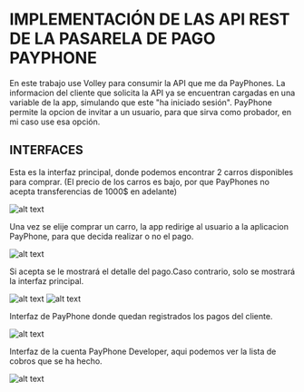 # IMPLEMENTACIÓN DE LAS API REST DE LA PASARELA DE PAGO PAYPHONE
En este trabajo use Volley para consumir la API que me da PayPhones. 
La informacion del cliente que solicita la API ya se encuentran cargadas en una variable de la app, simulando que este "ha iniciado sesión".
PayPhone permite la opcion de invitar a un usuario, para que sirva como probador, en mi caso use esa opción.

## INTERFACES

Esta es la interfaz principal, donde podemos encontrar 2 carros disponibles para comprar.
(El precio de los carros es bajo, por que PayPhones no acepta transferencias de 1000$ en adelante)

![alt text](https://github.com/AndyNinasunta/Tarea_Api_PayPhones/blob/master/CAPTURAS/Interfaz%20principal.PNG)

Una vez se elije comprar un carro, la app redirige al usuario a la aplicacion PayPhone, para que decida realizar o no el pago.

![alt text](https://github.com/AndyNinasunta/Tarea_Api_PayPhones/blob/master/CAPTURAS/Comprando%20primer%20carro.PNG)

Si acepta se le mostrará el detalle del pago.Caso contrario, solo se mostrará la interfaz principal.

![alt text](https://github.com/AndyNinasunta/Tarea_Api_PayPhones/blob/master/CAPTURAS/Pago%20aceptado%20primer%20carro.PNG)
![alt text](https://github.com/AndyNinasunta/Tarea_Api_PayPhones/blob/master/CAPTURAS/Comprando%20segundo%20carro.PNG)

Interfaz de PayPhone donde quedan registrados los pagos del cliente.

![alt text](https://github.com/AndyNinasunta/Tarea_Api_PayPhones/blob/master/CAPTURAS/Historial%20de%20pagos%20del%20cliente.PNG)

Interfaz de la cuenta PayPhone Developer, aqui podemos ver la lista de cobros que se ha hecho.

![alt text](https://github.com/AndyNinasunta/Tarea_Api_PayPhones/blob/master/CAPTURAS/Registro%20de%20cobros%20dentro%20de%20PayPhone%20developer.PNG)
